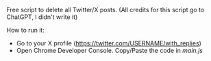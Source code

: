 Free script to delete all Twitter/X posts. (All credits for this script go to ChatGPT, I didn't write it)

How to run it:
- Go to your X profile (https://twitter.com/USERNAME/with_replies)
- Open Chrome Developer Console. Copy/Paste the code in *main.js*


